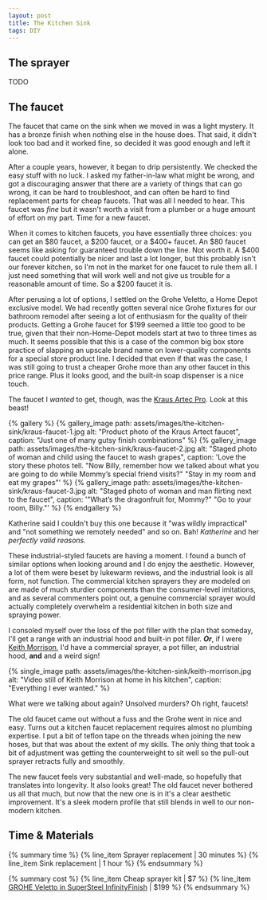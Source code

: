 ```yaml
---
layout: post
title: The Kitchen Sink
tags: DIY
---
```


## The sprayer ##

TODO

## The faucet ##

The faucet that came on the sink when we moved in was a light mystery.
It has a bronze finish when nothing else in the house does.
That said, it didn't look too bad and it worked fine, so decided it was good enough and left it alone.

After a couple years, however, it began to drip persistently.
We checked the easy stuff with no luck.
I asked my father-in-law what might be wrong, and got a discouraging answer that there are a variety of things that can go wrong, it can be hard to troubleshoot, and can often be hard to find replacement parts for cheap faucets.
That was all I needed to hear.
This faucet was *fine* but it wasn't worth a visit from a plumber or a huge amount of effort on my part.
Time for a new faucet.

When it comes to kitchen faucets, you have essentially three choices: you can get an $80 faucet, a $200 faucet, or a $400+ faucet.
An $80 faucet seems like asking for guaranteed trouble down the line.
Not worth it.
A $400 faucet could potentially be nicer and last a lot longer, but this probably isn't our forever kitchen, so I'm not in the market for one faucet to rule them all.
I just need something that will work well and not give us trouble for a reasonable amount of time.
So a $200 faucet it is.

After perusing a lot of options, I settled on the Grohe Veletto, a Home Depot exclusive model.
We had recently gotten several nice Grohe fixtures for our bathroom remodel after seeing a lot of enthusiasm for the quality of their products.
Getting a Grohe faucet for $199 seemed a little too good to be true, given that their non-Home-Depot models start at two to three times as much.
It seems possible that this is a case of the common big box store practice of slapping an upscale brand name on lower-quality components for a special store product line.
I decided that even if that was the case, I was still going to trust a cheaper Grohe more than any other faucet in this price range.
Plus it looks good, and the built-in soap dispenser is a nice touch.

The faucet I *wanted* to get, though, was the [Kraus Artec Pro](https://www.homedepot.com/p/KRAUS-Artec-Pro-Single-Handle-Pull-Down-Sprayer-Kitchen-Faucet-and-Pot-Filler-in-Brushed-Gold-KPF-1603BG/308947148).
Look at this beast!

{% gallery %}
{% gallery_image path: assets/images/the-kitchen-sink/kraus-faucet-1.jpg alt: "Product photo of the Kraus Artect faucet", caption: "Just one of many gutsy finish combinations" %}
{% gallery_image path: assets/images/the-kitchen-sink/kraus-faucet-2.jpg alt: "Staged photo of woman and child using the faucet to wash grapes", caption: 'Love the story these photos tell. "Now Billy, remember how we talked about what you are going to do while Mommy’s special friend visits?" "Stay in my room and eat my grapes"' %}
{% gallery_image path: assets/images/the-kitchen-sink/kraus-faucet-3.jpg alt: "Staged photo of woman and man flirting next to the faucet", caption: '"What’s the dragonfruit for, Mommy?" "Go to your room, Billy."' %}
{% endgallery %}

Katherine said I couldn't buy this one because it "was wildly impractical" and "not something we remotely needed" and so on.
Bah!
*Katherine* and her *perfectly valid reasons.*

These industrial-styled faucets are having a moment.
I found a bunch of similar options when looking around and I do enjoy the aesthetic.
However, a lot of them were beset by lukewarm reviews, and the industrial look is all form, not function.
The commercial kitchen sprayers they are modeled on are made of much sturdier components than the consumer-level imitations, and as several commenters point out, a genuine commercial sprayer would actually completely overwhelm a residential kitchen in both size and spraying power.

I consoled myself over the loss of the pot filler with the plan that someday, I'll get a range with an industrial hood and built-in pot filler.
***Or***, if I were [Keith Morrison](https://twitter.com/dateline_keith/status/1242126350187507712?lang=en), I'd have a commercial sprayer, a pot filler, an industrial hood, **and** and a weird sign!

{% single_image path: assets/images/the-kitchen-sink/keith-morrison.jpg alt: "Video still of Keith Morrison at home in his kitchen", caption: "Everything I ever wanted." %}

What were we talking about again?
Unsolved murders?
Oh right, faucets!

The old faucet came out without a fuss and the Grohe went in nice and easy.
Turns out a kitchen faucet replacement requires almost no plumbing expertise.
I put a bit of teflon tape on the threads when joining the new hoses, but that was about the extent of my skills.
The only thing that took a bit of adjustment was getting the counterweight to sit well so the pull-out sprayer retracts fully and smoothly.

The new faucet feels very substantial and well-made, so hopefully that translates into longevity.
It also looks great!
The old faucet never bothered us all that much, but now that the new one is in it's a clear aesthetic improvement.
It's a sleek modern profile that still blends in well to our non-modern kitchen.

## Time & Materials ##

{% summary time %}
{% line_item Sprayer replacement | 30 minutes %}
{% line_item Sink replacement | 1 hour %}
{% endsummary %}

{% summary cost %}
{% line_item Cheap sprayer kit | $7 %}
{% line_item [GROHE Veletto in SuperSteel InfinityFinish](https://www.homedepot.com/p/GROHE-Veletto-Single-Handle-Pull-Down-Dual-Sprayer-Kitchen-Faucet-with-Soap-Dispenser-in-SuperSteel-InfinityFinish-30366DC0/303430927) | $199 %}
{% endsummary %}
